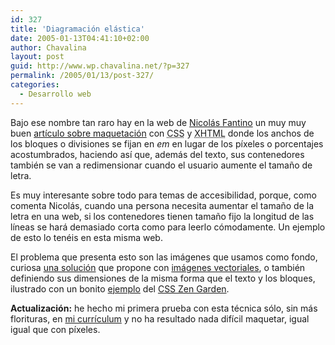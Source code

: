```yaml
---
id: 327
title: 'Diagramación elástica'
date: 2005-01-13T04:41:10+02:00
author: Chavalina
layout: post
guid: http://www.wp.chavalina.net/?p=327
permalink: /2005/01/13/post-327/
categories:
  - Desarrollo web
---
```

Bajo ese nombre tan raro hay en la web de <a href="http://www.100px.com/" target="_blank">Nicolás Fantino</a> un muy muy buen <a href="http://www.100px.com/articulos/ni_fijo_ni_liquido_elastico/" target="_blank">art&iacute;culo sobre maquetación</a> con <acronym title="Cascade Style Sheets">CSS</acronym> y <acronym title="eXtended HyperText Markup Language">XHTML</acronym> donde los anchos de los bloques o divisiones se fijan en _em_ en lugar de los p&iacute;xeles o porcentajes acostumbrados, haciendo as&iacute; que, además del texto, sus contenedores también se van a redimensionar cuando el usuario aumente el tama&ntilde;o de letra.

Es muy interesante sobre todo para temas de accesibilidad, porque, como comenta Nicolás, cuando una persona necesita aumentar el tama&ntilde;o de la letra en una web, si los contenedores tienen tama&ntilde;o fijo la longitud de las l&iacute;neas se hará demasiado corta como para leerlo cómodamente. Un ejemplo de esto lo tenéis en esta misma web.

El problema que presenta esto son las imágenes que usamos como fondo, curiosa <a href="http://www.100px.com/100logs/2005/01/#post-61" target="_blank">una solución</a> que propone con <a href="http://w3.org/Graphics/SVG/" target="_blank">imágenes vectoriales</a>, o también definiendo sus dimensiones de la misma forma que el texto y los bloques, ilustrado con un bonito <a href="http://www.csszengarden.com/?cssfile=063%2F063%2Ecss" target="_blank">ejemplo</a> del <a href="http://www.csszengarden.com/" target="_blank">CSS Zen Garden</a>.

**Actualización:** he hecho mi primera prueba con esta técnica sólo, sin más florituras, en <a href="http://www.chavalina.net/cv/" target="_blank">mi curr&iacute;culum</a> y no ha resultado nada dif&iacute;cil maquetar, igual igual que con p&iacute;xeles.